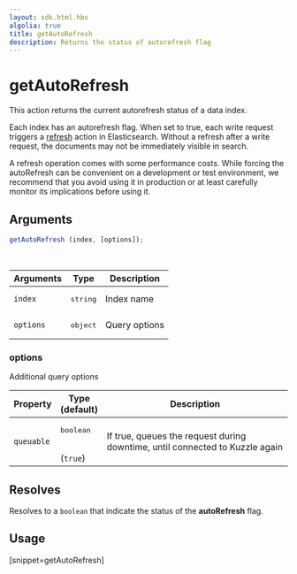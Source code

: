 ```yaml
---
layout: sdk.html.hbs
algolia: true
title: getAutoRefresh
description: Returns the status of autorefresh flag
---
```


# getAutoRefresh

This action returns the current autorefresh status of a data index.

Each index has an autorefresh flag.
When set to true, each write request triggers a [refresh](https://www.elastic.co/guide/en/elasticsearch/reference/5.6/docs-refresh.html) action in Elasticsearch.
Without a refresh after a write request, the documents may not be immediately visible in search.

<div class="alert alert-info">
  A refresh operation comes with some performance costs.
  While forcing the autoRefresh can be convenient on a development or test environment,
  we recommend that you avoid using it in production or at least carefully monitor its implications before using it.
</div>

## Arguments

```javascript
getAutoRefresh (index, [options]);
```

<br/>

| Arguments | Type   | Description                         |
| --------- | ------ | ----------------------------------- |
| `index`   | <pre>string</pre> | Index name                          |
| `options` | <pre>object</pre> | Query options |

### options

Additional query options

| Property     | Type<br/>(default)    | Description   |
| -------------- | --------- | ------------- |
| `queuable` | <pre>boolean</pre><br/>(`true`) | If true, queues the request during downtime, until connected to Kuzzle again |

## Resolves

Resolves to a `boolean` that indicate the status of the **autoRefresh** flag.

## Usage

[snippet=getAutoRefresh]
